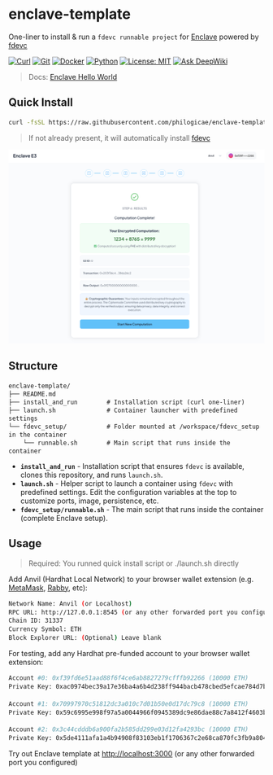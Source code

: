 # enclave-template

One-liner to install & run a `fdevc runnable project` for [Enclave](https://github.com/gnosisguild/enclave) powered by [fdevc](https://github.com/philogicae/fast_dev_container)

[![Curl](https://img.shields.io/badge/curl-required-orange)](https://curl.se/)
[![Git](https://img.shields.io/badge/git-required-orange)](https://git-scm.com/)
[![Docker](https://img.shields.io/badge/docker-required-orange)](https://www.docker.com/get-started/)
[![Python](https://img.shields.io/badge/python-3.10%2B-blue)](https://www.python.org/downloads/)
[![License: MIT](https://img.shields.io/badge/License-MIT-yellow.svg)](https://opensource.org/licenses/MIT)
[![Ask DeepWiki](https://deepwiki.com/badge.svg)](https://deepwiki.com/philogicae/enclave-template)

> Docs: [Enclave Hello World](https://docs.enclave.gg/hello-world-tutorial)

## Quick Install

```bash
curl -fsSL https://raw.githubusercontent.com/philogicae/enclave-template/main/install_and_run | bash
```

> If not already present, it will automatically install [fdevc](https://github.com/philogicae/fast_dev_container)

![Enclave E3](./banner.png)

## Structure

```
enclave-template/
├── README.md
├── install_and_run        # Installation script (curl one-liner)
├── launch.sh              # Container launcher with predefined settings
└── fdevc_setup/           # Folder mounted at /workspace/fdevc_setup in the container
    └── runnable.sh        # Main script that runs inside the container
```

- **`install_and_run`** - Installation script that ensures `fdevc` is available, clones this repository, and runs `launch.sh`.
- **`launch.sh`** - Helper script to launch a container using `fdevc` with predefined settings. Edit the configuration variables at the top to customize ports, image, persistence, etc.
- **`fdevc_setup/runnable.sh`** - The main script that runs inside the container (complete Enclave setup).

## Usage

> Required: You runned quick install script or ./launch.sh directly

Add Anvil (Hardhat Local Network) to your browser wallet extension (e.g. [MetaMask](https://metamask.io/), [Rabby](https://rabby.io/), etc):

```bash
Network Name: Anvil (or Localhost)
RPC URL: http://127.0.0.1:8545 (or any other forwarded port you configured)
Chain ID: 31337
Currency Symbol: ETH 
Block Explorer URL: (Optional) Leave blank 
```

For testing, add any Hardhat pre-funded account to your browser wallet extension:

```bash
Account #0: 0xf39fd6e51aad88f6f4ce6ab8827279cfffb92266 (10000 ETH)
Private Key: 0xac0974bec39a17e36ba4a6b4d238ff944bacb478cbed5efcae784d7bf4f2ff80

Account #1: 0x70997970c51812dc3a010c7d01b50e0d17dc79c8 (10000 ETH)
Private Key: 0x59c6995e998f97a5a0044966f0945389dc9e86dae88c7a8412f4603b6b78690d

Account #2: 0x3c44cdddb6a900fa2b585dd299e03d12fa4293bc (10000 ETH)
Private Key: 0x5de4111afa1a4b94908f83103eb1f1706367c2e68ca870fc3fb9a804cdab365a
```

Try out Enclave template at [http://localhost:3000](http://localhost:3000) (or any other forwarded port you configured)